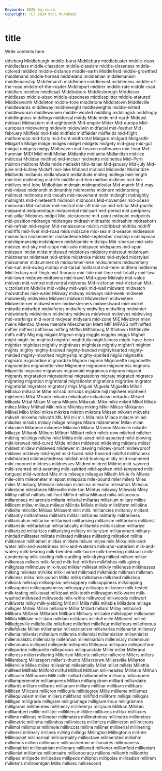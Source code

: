 ```yaml
---
Keywords: 6025 kojimura
Copyright: (C) 2024 Koji Murakami
---
```


# title

Write contents here.



ddleburg
Middleburgh middle-burst Middlebury middlebuster middle-class middleclass middle-classdom middle-classism middle-classness middle-colored
middled middle-distance middle-earth Middlefield middle-growthed middlehand middle-horned middleland middleman middlemanism
middlemanship Middlemarch middlemen middlemost middleness middle-of-the-road middle-of-the-roader Middleport middler middle-rate
middle-road middlers middles middlesail Middlesboro Middlesbrough Middlesex middlesex middle-sized middle-sizedness
middlesplitter middle-statured Middlesworth Middleton middle-tone middletone Middletown Middleville middlewards middleway
middleweight middleweights middle-witted middlewoman middlewomen middle-wooled middling middlingish middlingly middlingness
middlings middorsal middy Mide mide mid-earth Mideast mideast Mideastern mid-eighteenth
Mid-empire Mider Mid-europe Mid-european midevening midewin midewiwin midfacial mid-feather Mid-february
Midfield mid-field midfield midfielder midfields mid-flight midforenoon mid-forty mid-front midfrontal
Midgard midgard Midgardhr Midgarth Midge midge midges midget midgets midgety
mid-gray mid-gut midgut midguts midgy Midheaven mid-heaven midheaven mid-hour Mid-huronian
MIDI Midi midi Midian Midianite midianite Midianitish mid-ice midicoat Mididae
midified mid-incisor midinette midinettes Midi-Pyrn midiron midirons Midis midis midiskirt
Mid-italian Mid-january Mid-july Mid-june mid-kidney Midkiff mid-lake Midland midland Midlander
Midlandize Midlands midlands midlandward midlatitude midleg midlegs mid-length mid-lent midlenting
mid-life midlife mid-line midline midlines mid-link midlives mid-lobe Midlothian midmain
midmandibular Mid-march Mid-may mid-mixed midmonth midmonthly midmonths midmorn midmorning midmost
midmosts mid-mouth mid-movement midn midnight midnightly midnights mid-nineteenth midnoon midnoons
Mid-november mid-ocean midocean Mid-october mid-oestral mid-off mid-on mid-orbital Mid-pacific midparent
midparentage midparental mid-part mid-period mid-periphery mid-pillar Midpines midpit Mid-pleistocene mid-point
midpoint midpoints mid-position midrange midranges midrash midrashic midrashim midrashoth mid-refrain
mid-region Mid-renaissance midrib midribbed midribs midriff midriffs mid-river mid-road mids
midscale mid-sea mid-season midseason midsection midsemester midsentence Mid-september midship midshipman
midshipmanship midshipmen midshipmite midships Mid-siberian mid-side midsize mid-sky mid-slope mid-sole
midspace midspaces mid-span midspan 'midst midst midstead midstories midstory midstout
midstream midstreams midstreet mid-stride midstroke midsts mid-styled midstyled midsummer midsummerish
midsummer-men midsummers midsummery mid-sun mid-swing midtap mid-tarsal midtarsal mid-term midterm
midterms Mid-tertiary mid-thigh mid-thoracic mid-tide mid-time mid-totality mid-tow mid-town midtown
midtowns mid-travel Mid-upper Midvale mid-value midvein mid-ventral midventral midverse Mid-victorian
mid-Victorian Mid-victorianism Midville mid-volley mid-walk mid-wall midward midwatch midwatches mid-water
Midway midway midways mid-week midweek midweekly midweeks Midwest midwest Midwestern
midwestern Midwesterner midwesterner midwesterners midwestward mid-wicket midwife midwifed midwiferies midwifery
midwifes midwifing midwinter midwinterly midwinters midwintry midwise midwived midwives midwiving
mid-workings mid-world midyear midyears mid-zone MIE Mielziner mien miens Mientao
Mieres miersite Miescherian Miett MIF MIFASS miff miffed miffier miffiest
miffiness miffing Mifflin Mifflinburg Mifflintown Mifflinville miffs miffy Mig mig
migale Migeon migg miggle miggles miggs Mighell might might-be mighted
mightful mightfully mightfulness might-have-been mightier mightiest mightily mightiness mightless mightly
mightn't mightnt mights mighty mighty-brained mighty-handed mightyhearted mighty-minded mighty-mouthed mightyship
mighty-spirited miglio migmatite migniard migniardise migniardize Mignon mignon Mignonette mignonette
mignonettes mignonette-vine Mignonne mignonne mignonness mignons Migonitis migraine migraines migrainoid
migrainous migrans migrant migrants migratation migratational migratations migrate migrated migrates
migrating migration migrational migrationist migrations migrative migrator migratorial migrators migratory
migs Miguel Miguela Miguelita Mihail Mihalco miharaite Mihe mihrab mihrabs
mijakite mijl mijnheer mijnheerl mijnheers Mika Mikado mikado mikadoate mikadoism
mikados Mikael Mikaela Mikal Mikan Mikana Mikania Mikasuki Mike mike
miked Mikel Mikes mikes Mikey Mikhail Miki mikie Mikihisa miking
Mikir Mikiso Mikkanen Mikkel Miko Mikol mikra mikrkra mikron mikrons
Miksen mikvah mikvahs mikveh mikvehs mikvoth MIL Mil mil mil.
Mila mila Milaca milacre miladi miladies miladis milady milage milages
Milam milammeter Milan milan milanaise Milanese milanese Milanion Milano Milanov
Milanville milarite Milazzo Milbank Milburn Milburr Milburt milch milch-cow milched
milcher milchig milchigs milchy mild Milda mild-aired mild-aspected mild-blowing mild-brewed
mild-cured Milde milden mildened mildening mildens milder mildest mildew mildewed
mildewer mildewing mildew-proof mildewproof mildews mildewy mild-eyed mild-faced mild-flavored mildful
mildfulness mildhearted mildheartedness mildish mild-looking mildly mild-mannered mild-mooned mildness mildnesses
Mildred mildred Mildrid mild-savored mild-scented mild-seeming mild-spirited mild-spoken mild-tempered mild-tongued
mild-worded Mile mile mileage mileages Miledh Mi-le-fo Milena mile-ohm mileometer
milepost mileposts mile-pound miler milers Miles miles Milesburg Milesian milesian
milesima milesimo milesimos Milesius milestone milestones Milesville mile-ton Miletus mileway
Milewski Miley Milfay milfoil milfoils mil-foot Milford milha Milhaud milia
miliaceous miliarenses miliarensis miliaria miliarial miliarias miliarium miliary milice Milicent
milieu milieus milieux Milinda Miliola miliola milioliform milioline miliolite miliolitic
Milissa Milissent milit milit. militancies militancy militant militantly militantness militants
militar militaries militarily militariness militarisation militarise militarised militarising militarism militarisms
militarist militaristic militaristical militaristically militarists militarization militarize militarized militarizes militarizing
military militaryism militaryment military-minded militaster militate militated militates militating militation
militia militiaman militiamen militias militiate milium miljee milk Milka milk-and-water
milk-and-wateriness milk-and-waterish milk-and-waterism milk-and-watery milk-bearing milk-blended milk-borne milk-breeding milkbush milk-condensing
milk-cooling milk-curdling milk-drying milked milken milker milkeress milkers milk-faced milk-fed
milkfish milkfishes milk-giving milkgrass milkhouse milk-hued milkier milkiest milkily milkiness
milkinesses milking milkless milklike milk-livered milkmaid milkmaids milkman milkmen milkness
milko milk-punch Milks milks milkshake milkshed milkshop milksick milksop milksopism
milksoppery milksoppiness milksopping milksoppish milksoppishness milksoppy milksops milkstone milk-tested milk-testing
milk-toast milktoast milk-tooth milkwagon milk-warm milk-washed milkweed milkweeds milk-white milkwood
milkwoods milkwort milkworts milky milk-yielding Mill mill Milla milla millable
Milladore millage millages Millais Millan millanare Millar Millard millard Millay
millboard Millboro Millbrae Millbrook Millburn Millbury millcake millclapper millcourse Millda
Milldale mill-dam milldam milldams milldoll mille Millecent milled Milledgeville millefeuille
millefiore millefiori millefleur millefleurs milleflorous millefoliate Millen millenarian millenarianism millenaries
millenarist millenary millenia millenist millenium millennia millennial millennialism millennialist millennialistic
millennially millennian millenniarism millenniary millennium millenniums milleped millepede millepeds Millepora
millepore milleporiform milleporine milleporite milleporous millepunctate Miller miller Millerand milleress
milleri millering Millerism Millerite millerite millerole Millers millers Millersburg Millersport
miller's-thumb Millerstown Millersville Millerton Millerville Milles milles millesimal millesimally Millet
millet millets Millettia millfeed Millfield Millford millful Millhall Millham mill-headed
Millheim Millhon millhouse Millhousen Milli milli- milliad milliammeter milliamp milliampere
milliamperemeter milliamperes Millian milliangstrom milliard milliardaire milliards milliare milliares milliarium
milliary millibar millibarn millibars Millican Millicent millicron millicurie millidegree Millie
millieme milliemes milliequivalent millier milliers millifarad millifold milliform milligal milligals
Milligan milligrade milligram milligramage milligram-hour milligramme milligrams millihenries millihenry millihenrys
millijoule Millikan Milliken millilambert millile milliliter milliliters millilitre milliluces millilux
milliluxes millime millimes millimeter millimeters millimetmhos millimetre millimetres millimetric millimho
millimhos millimiccra millimicra millimicron millimicrons millimol millimolar millimole millincost milline
milliner millinerial millinering milliners millinery millines milling millings Millington Millingtonia
mill-ink Millinocket millinormal millinormality millioctave millioersted milliohm milliohms million millionaire
millionairedom millionaires millionairess millionairish millionairism millionary millioned millioner millionfold millionism
millionist millionize millionnaire millionocracy millions millionth millionths milliped millipede millipedes
millipeds milliphot millipoise milliradian millirem millirems milliroentgen Millis millisec millisecond
